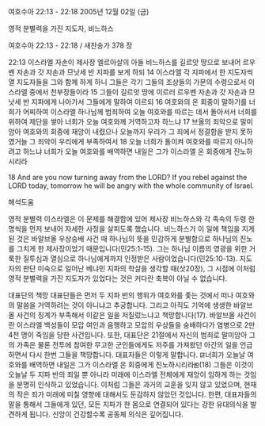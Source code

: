 여호수아 22:13 - 22:18 
2005년 12월 02일 (금)

영적 분별력을 가진 지도자, 비느하스



여호수아 22:13 - 22:18 / 새찬송가 378 장


22:13 이스라엘 자손이 제사장 엘르아살의 아들 비느하스를 길르앗 땅으로 보내어 르우벤 자손과 갓 자손과 므낫세 반 지파를 보게 하되 14 이스라엘 각 지파에서 한 지도자씩 열 지도자들을 그와 함께 하게 하니 그들은 각기 그들의 조상들의 가문의 수령으로서 이스라엘 중에서 천부장들이라 15 그들이 길르앗 땅에 이르러 르우벤 자손과 갓 자손과 므낫세 반 지파에게 나아가서 그들에게 말하여 이르되 16 여호와의 온 회중이 말하기를 너희가 어찌하여 이스라엘 하나님께 범죄하여 오늘 여호와를 따르는 데서 돌아서서 너희를 위하여 제단을 쌓아 너희가 오늘 여호와께 거역하고자 하느냐 17 브올의 죄악으로 말미암아 여호와의 회중에 재앙이 내렸으나 오늘까지 우리가 그 죄에서 정결함을 받지 못하였거늘 그 죄악이 우리에게 부족하여서 18 오늘 너희가 돌이켜 여호와를 따르지 아니하려고 하느냐 너희가 오늘 여호와를 배역하면 내일은 그가 이스라엘 온 회중에게 진노하시리라 

18 And are you now turning away from the LORD? If you rebel against the LORD today, tomorrow he will be angry with the whole community of Israel.

해석도움





영적 분별력 
이스라엘은 이 문제를 해결함에 있어 제사장 비느하스와 각 족속의 두령 한 명씩을 먼저 보내어 자세한 사정을 살피도록 했습니다. 비느하스가 이 일에 책임을 지게 된 것은 바알브올 우상숭배 사건 때 하나님의 뜻을 민감하게 분별함으로 하나님의 진노를 그치게 한 제사장이었기 때문입니다(민25:1-15). 그는 하나님 이름의 영광을 위한 거룩한 질투심과 열심으로 하나님에게까지 인정받은 사람이었습니다(민25:10-13). 지도자의 판단 미숙으로 일어난 베냐민 지파의 학살을 생각할 때(삿20장), 그 시점에 이처럼 영적 분별력을 가진 지도자가 있었다는 것은 커다란 축복이 아닐 수 없습니다. 

대표단의 책망 
대표단들은 먼저 두 지파 반의 행위가 여호와를 좇는 것에서 떠나 여호와의 말씀을 거역하려는 것이 아니냐고 추궁합니다. 그리고 아직도 기억에 생생한 바알브올 사건의 징계가 부족해서 이같은 일을 저질렀느냐고 책망합니다(17). 바알브올 사건이란 이스라엘 백성들이 모압 여인과 음행하고 모압의 우상들을 숭배하다가 염병으로 2만 4천 명이 죽임을 당한 사건입니다. 또한, 대표단은 21절에서 자신의 범죄로 말미암아 그의 가족은 물론 전투에 참여한 무고한 군인들에게도 저주를 가져왔던 아간의 일을 언급하면서 다시 한번 그들을 책망합니다. 대표자들은 이렇게 말합니다. ꡒ너희가 오늘날 여호와를 배역하면 내일은 그가 이스라엘 온 회중에게 진노하시리라ꡓ(18) 그들은 이것이 오늘날 두 지파 반의 죄일 뿐 아니라 미래에 이스라엘 전체에게 재앙이 임하게 하는 것임을 분명히 인식하고 있었습니다. 이처럼 그들은 과거의 교훈을 잊지 않고 있었으며, 현재의 작은 죄가 미래에 미칠 영향에 대해서도 둔감하지 않았던 것입니다. 한편, 대표자들의 말을 통해서 그들에게 있던, 모든 지파가 한 몸으로 연결되어 있다는 강한 유대의식을 발견하게 됩니다. 신앙이 건강할수록 공동체 의식은 깊어집니다.